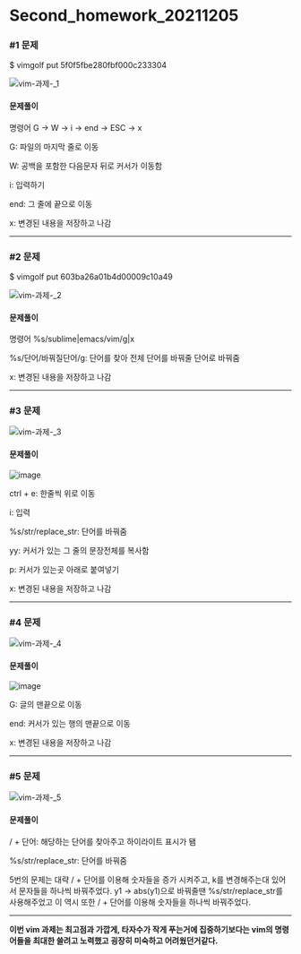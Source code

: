 # Second_homework_20211205

### #1  문제

$ vimgolf put 5f0f5fbe280fbf000c233304



![vim-과제-_1](https://user-images.githubusercontent.com/94053008/144223035-61c4409c-796b-4805-84ea-d5347e4edfa0.gif)


#### 문제풀이

명령어 G -> W -> i -> end -> ESC -> x 


G: 파일의 마지막 줄로 이동 

W: 공백을 포함한 다음문자 뒤로 커서가 이동함

i: 입력하기

end: 그 줄에 끝으로 이동

x: 변경된 내용을 저장하고 나감

***

### #2  문제

$ vimgolf put 603ba26a01b4d00009c10a49



![vim-과제-_2](https://user-images.githubusercontent.com/94053008/144227404-da050278-e273-43c5-81d3-f9963060837e.gif)


#### 문제풀이

명령어 %s/sublime\|emacs/vim/g|x

%s/단어/바꿔질단어/g: 단어를 찾아 전체 단어를 바꿔줄 단어로 바꿔줌

x: 변경된 내용을 저장하고 나감

***


### #3  문제



![vim-과제-_3](https://user-images.githubusercontent.com/94053008/144228034-cd5cb5f2-2ecd-43a5-8360-d9962c960558.gif)


#### 문제풀이


![image](https://user-images.githubusercontent.com/94053008/144231473-21aa3d0f-e0d3-4b7c-9385-1eb77e4a1c33.png)


ctrl + e: 한줄씩 위로 이동

i: 입력

%s/str/replace_str: 단어를 바꿔줌

yy: 커서가 있는 그 줄의 문장전체를 복사함

p: 커서가 있는곳 아래로 붙여넣기

x: 변경된 내용을 저장하고 나감

***

### #4  문제



![vim-과제-_4](https://user-images.githubusercontent.com/94053008/144231200-67009acb-8bb5-431b-b9d6-560f9ae73f26.gif)


#### 문제풀이


![image](https://user-images.githubusercontent.com/94053008/144231990-9edb614a-1cf3-4dc9-ad68-1da6b953f28d.png)

G: 글의 맨끝으로 이동

end: 커서가 있는 행의 맨끝으로 이동

x: 변경된 내용을 저장하고 나감

***

### #5  문제



![vim-과제-_5](https://user-images.githubusercontent.com/94053008/144233056-2ebeaf1d-494c-4f46-81f8-3364a7d8ae49.gif)




#### 문제풀이

/ + 단어: 해당하는 단어를 찾아주고 하이라이트 표시가 됌

%s/str/replace_str: 단어를 바꿔줌


5번의 문제는 대략 / + 단어를 이용해 숫자들을 증가 시켜주고, k를 변경해주는대 있어서 문자들을 하나씩 바꿔주었다.
y1 -> abs(y1)으로 바꿔줄땐 %s/str/replace_str를 사용해주었고 이 역시 또한 / + 단어를 이용해 숫자들을 하나씩 바꿔주었다.



***

**이번 vim 과제는 최고점과 가깝게, 타자수가 작게 푸는거에 집중하기보다는 vim의 명령어들을 최대한 쓸려고 노력했고 굉장히 미숙하고 어려웠던거같다.** 




